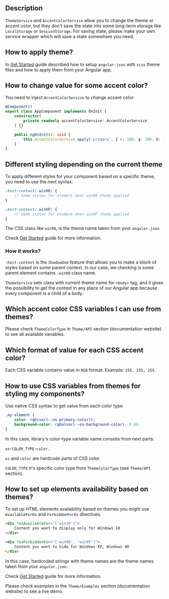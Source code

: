 ## Description

`ThemeService` and `AccentColorService` allow you to change the theme or accent color, but they don't save the state into some long-term storage like `LocalStorage` or `SessionStorage`.
For saving state, please make your own service wrapper which will save a state somewhere you need.

## How to apply theme?

In [Get Started](https://ngx-os.io/guides/get-started) guide described how to setup `angular.json` with `scss` theme files and how to apply them from your Angular app.

## How to change value for some accent color?

You need to inject `AccentColorService` to change accent color:

```typescript
@Component()
export class AppComponent implements OnInit {
    constructor(
        private readonly accentColorService: AccentColorService
    ) {}

    public ngOnInit(): void {
        this.accentColorService.apply('primary', { r: 100, g: 100, b: 100 });
    }
}
```

## Different styling depending on the current theme

To apply different styles for your component based on a specific theme, you need to use the next syntax:

```scss
:host-context(.win98) {
    // Some styles for element when win98 theme applied
}

:host-context(.winXP) {
    // Some styles for element when winXP theme applied
}
```

The CSS class like `win98`, is the theme name taken from your `angular.json`.

Check [Get Started](https://ngx-os.io/guides/get-started) guide for more information.

### How it works?

`:host-context` is the `ShadowDom` feature that allows you to make a block of styles based on some parent context. In our case, we checking is some parent element contains `.win98` class name.

`ThemeService` sets class with current theme name for `<body>` tag, and it gives the possibility to get the context in any place of our Angular app because every component is a child of a body.

## Which accent color CSS variables I can use from themes?

Please check `ThemeColorType` in `Theme/API` section (documentation website) to see all available variables.

## Which format of value for each CSS accent color?

Each CSS variable contains value in `RGB` format. Example: `255, 255, 255`.

## How to use CSS variables from themes for styling my components?

Use native CSS syntax to get value from each color type:

```scss
.my-element {
    color: rgb(var(--os-primary-color));
    background-color: rgba(var(--os-background-color), 0.8);
}
```

In this case, library's color-type variable name consists from next parts:

`os`-`COLOR_TYPE`-`color`.

`os` and `color` are hardcode parts of CSS color.

`COLOR_TYPE` it's specific color type from `ThemeColorType` (see `Theme/API` section).

## How to set up elements availability based on themes?

To set up HTML elements availability based on themes you might use `AvailableForOs` and `ForbiddenForOs` directives.

```html
<div *osAvailableFor="['win10']">
    Content you want to display only for Windows 10
</div>

<div *osForbiddenFor="['win98', 'winXP']">
    Content you want to hide for Windows XP, Windows 98
</div>
```

In this case, hardcoded strings with theme names are the theme names taken from your `angular.json`.

Check [Get Started](https://ngx-os.io/guides/get-started) guide for more information.

Please check examples in the `Theme/Examples` section (documentation website) to see a live demo.
